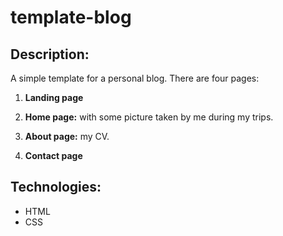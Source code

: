 # template-blog

## Description:

A simple template for a personal blog. There are four pages:

1. **Landing page**

2. **Home page:** with some picture taken by me during my trips.

3. **About page:** my CV.

4. **Contact page**

## Technologies:

- HTML
- CSS
